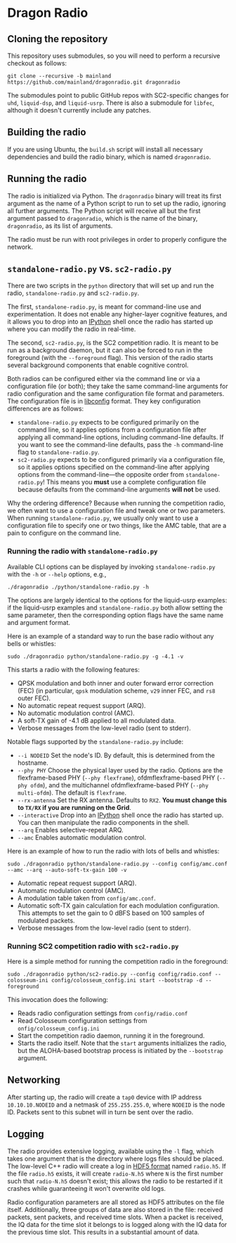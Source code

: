 # Dragon Radio

## Cloning the repository

This repository uses submodules, so you will need to perform a recursive checkout as follows:

```
git clone --recursive -b mainland https://github.com/mainland/dragonradio.git dragonradio
```

The submodules point to public GitHub repos with SC2-specific changes for `uhd`, `liquid-dsp`, and `liquid-usrp`. There is also a submodule for `libfec`, although it doesn't currently include any patches.

## Building the radio

If you are using Ubuntu, the `build.sh` script will install all necessary dependencies and build the radio binary, which is named `dragonradio`.

## Running the radio

The radio is initialized via Python. The `dragonradio` binary will treat its first argument as the name of a Python script to run to set up the radio, ignoring all further arguments. The Python script will receive all but the first argument passed to `dragonradio`, which is the name of the binary, `dragonradio`, as its list of arguments.

The radio must be run with root privileges in order to properly configure the network.

## `standalone-radio.py` vs. `sc2-radio.py`

There are two scripts in the `python` directory that will set up and run the radio, `standalone-radio.py` and `sc2-radio.py`.

The first, `standalone-radio.py`, is meant for command-line use and experimentation. It does not enable any higher-layer cognitive features, and it allows you to drop into an [IPython](https://ipython.org/) shell once the radio has started up where you can modify the radio in real-time.

The second, `sc2-radio.py`, is the SC2 competition radio. It is meant to be run as a background daemon, but it can also be forced to run in the foreground (with the `--foreground` flag). This version of the radio starts several background components that enable cognitive control.

Both radios can be configured either via the command line or via a configuration file (or both); they take the same command-line arguments for radio configuration and the same configuration file format and parameters. The configuration file is in [libconfig](http://www.hyperrealm.com/libconfig/libconfig_manual.html#Configuration-Files) format. They key configuration differences are as follows:

 * `standalone-radio.py` expects to be configured primarily on the command line, so it applies options from a configuration file after applying all command-line options, including command-line defaults. If you want to see the command-line defaults, pass the `-h` command-line flag to `standalone-radio.py`.
 * `sc2-radio.py` expects to be configured primarily via a configuration file, so it applies options specified on the command-line after applying options from the command-line—the opposite order from `standalone-radio.py`! This means you **must** use a complete configuration file because defaults from the command-line arguments **will not** be used.

Why the ordering difference? Because when running the competition radio, we often want to use a configuration file and tweak one or two parameters. When running `standalone-radio.py`, we usually only want to use a configuration file to specify one or two things, like the AMC table, that are a pain to configure on the command line.

### Running the radio with `standalone-radio.py`

Available CLI options can be displayed by invoking `standalone-radio.py` with the `-h` or `--help` options, e.g.,

```
./dragonradio ./python/standalone-radio.py -h
```

The options are largely identical to the options for the liquid-usrp examples: if the liquid-usrp examples and `standalone-radio.py` both allow setting the same parameter, then the corresponding option flags have the same name and argument format.

Here is an example of a standard way to run the base radio without any bells or whistles:

```
sudo ./dragonradio python/standalone-radio.py -g -4.1 -v
```

This starts a radio with the following features:

 * QPSK modulation and both inner and outer forward error correction (FEC) (in particular, `qpsk` modulation scheme, `v29` inner FEC, and `rs8` outer FEC).
 * No automatic repeat request support (ARQ).
 * No automatic modulation control (AMC).
 * A soft-TX gain of -4.1 dB applied to all modulated data.
 * Verbose messages from the low-level radio (sent to stderr).

Notable flags supported by the `standalone-radio.py` include:

 * `--i NODEID` Set the node's ID. By default, this is determined from the hostname.
 * `--phy PHY` Choose the physical layer used by the radio. Options are the flexframe-based PHY (`--phy flexframe`), ofdmflexframe-based PHY (`--phy ofdm`), and the multichannel ofdmflexframe-based PHY (`--phy multi-ofdm`). The default is `flexframe`.
 * `--rx-antenna` Set the RX antenna. Defaults to `RX2`. **You must change this to `TX/RX` if you are running on the Grid**.
 * `--interactive` Drop into an [IPython](https://ipython.org/) shell once the radio has started up. You can then manipulate the radio components in the shell.
 * `--arq` Enables selective-repeat ARQ.
 * `--amc` Enables automatic modulation control.

Here is an example of how to run the radio with lots of bells and whistles:

```
sudo ./dragonradio python/standalone-radio.py --config config/amc.conf --amc --arq --auto-soft-tx-gain 100 -v
```

 * Automatic repeat request support (ARQ).
 * Automatic modulation control (AMC).
 * A modulation table taken from `config/amc.conf`.
 * Automatic soft-TX gain calculation for each modulation configuration. This attempts to set the gain to 0 dBFS based on 100 samples of modulated packets.
 * Verbose messages from the low-level radio (sent to stderr).

### Running SC2 competition radio with `sc2-radio.py`

Here is a simple method for running the competition radio in the foreground:

```
sudo ./dragonradio python/sc2-radio.py --config config/radio.conf --colosseum-ini config/colosseum_config.ini start --bootstrap -d --foreground
```

This invocation does the following:

 * Reads radio configuration settings from `config/radio.conf`
 * Read Colosseum configuration settings from `onfig/colosseum_config.ini`
 * Start the competition radio daemon, running it in the foreground.
 * Starts the radio itself. Note that the `start` arguments initializes the radio, but the ALOHA-based bootstrap process is initiated by the `--bootstrap` argument.

## Networking

After starting up, the radio will create a `tap0` device with IP address `10.10.10.NODEID` and a netmask of `255.255.255.0`, where `NODEID` is the node ID. Packets sent to this subnet will in turn be sent over the radio.

## Logging

The radio provides extensive logging, available using the `-l` flag, which takes one argument that is the directory where logs files should be placed. The low-level C++ radio will create a log in  [HDF5 format](https://portal.hdfgroup.org/display/HDF5/HDF5) named `radio.h5`. If the file `radio.h5` exists, it will create `radio-N.h5` where `N` is the first number such that `radio-N.h5` doesn't exist; this allows the radio to be restarted if it crashes while guaranteeing it won't overwrite old logs.

Radio configuration parameters are all stored as HDF5 attributes on the file itself. Additionally, three groups of data are also stored in the file: received packets, sent packets, and received time slots. When a packet is received, the IQ data for the time slot it belongs to is logged along with the IQ data for the previous time slot. This results in a substantial amount of data.
  
  
